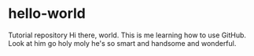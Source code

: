 # hello-world
Tutorial repository
Hi there, world. This is me learning how to use GitHub.
Look at him go holy moly he's so smart and handsome and wonderful.
